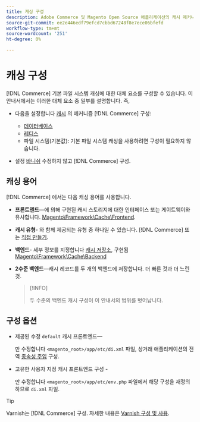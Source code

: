 ```yaml
---
title: 캐싱 구성
description: Adobe Commerce 및 Magento Open Source 애플리케이션의 캐시 메커니즘 캐싱 및 구성 방법에 대해 알아봅니다.
source-git-commit: ee2e446edf79efcd7cbbd67248f8e7ece06bfefd
workflow-type: tm+mt
source-wordcount: '251'
ht-degree: 0%

---
```


# 캐싱 구성

[!DNL Commerce] 기본 파일 시스템 캐싱에 대한 대체 요소를 구성할 수 있습니다. 이 안내서에서는 이러한 대체 요소 중 일부를 설명합니다. 즉,

- 다음을 설정합니다 [캐시](https://glossary.magento.com/cache) 의 메커니즘 [!DNL Commerce] 구성:

   - [데이터베이스](https://developer.adobe.com/commerce/php/development/cache/partial/database-caching/)
   - [레디스](config-redis.md)
   - 파일 시스템(기본값): 기본 파일 시스템 캐싱을 사용하려면 구성이 필요하지 않습니다.

- 설정 [바니쉬](config-varnish.md) 수정하지 않고 [!DNL Commerce] 구성.

## 캐싱 용어

[!DNL Commerce] 에서는 다음 캐싱 용어를 사용합니다.

- **프론트엔드**—에 의해 구현된 캐시 스토리지에 대한 인터페이스 또는 게이트웨이와 유사합니다. [Magento\Framework\Cache\Frontend](https://github.com/magento/magento2/tree/2.4/lib/internal/Magento/Framework/Cache/Frontend).
- **캐시 유형**- 와 함께 제공되는 유형 중 하나일 수 있습니다. [!DNL Commerce] 또는 [직접 만들기](https://developer.adobe.com/commerce/php/development/cache/partial/cache-type/).
- **백엔드**- 세부 정보를 지정합니다 [캐시 저장소](https://framework.zend.com/manual/1.12/en/zend.cache.backends.html), 구현됨 [Magento\Framework\Cache\Backend](https://github.com/magento/magento2/tree/2.4/lib/internal/Magento/Framework/Cache/Backend)
- **2수준 백엔드**—캐시 레코드를 두 개의 백엔드에 저장합니다. 더 빠른 것과 더 느린 것.

   >[!INFO]
   >
   >두 수준의 백엔드 캐시 구성이 이 안내서의 범위를 벗어납니다.

## 구성 옵션

- 제공된 수정 `default` 캐시 프론트엔드—

   만 수정합니다 `<magento_root>/app/etc/di.xml` 파일, 상거래 애플리케이션의 전역 [종속성 주입](https://glossary.magento.com/dependency-injection) 구성.

- 고유한 사용자 지정 캐시 프론트엔드 구성 -

   만 수정합니다 `<magento_root>/app/etc/env.php` 파일에서 해당 구성을 재정의하므로 `di.xml` 파일.

>[!TIP]
>
>Varnish는 [!DNL Commerce] 구성. 자세한 내용은 [Varnish 구성 및 사용](config-varnish.md).

